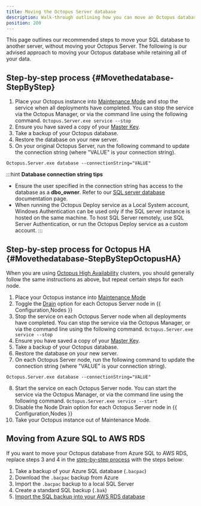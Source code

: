 ```yaml
---
title: Moving the Octopus Server database
description: Walk-through outlining how you can move an Octopus database from one server to another.
position: 200
---
```


This page outlines our recommended steps to move your SQL database to another server, without moving your Octopus Server. The following is our advised approach to moving your Octopus database while retaining all of your data.

## Step-by-step process {#Movethedatabase-StepByStep}
1. Place your Octopus instance into [Maintenance Mode](/docs/administration/managing-infrastructure/maintenance-mode.md) and stop the service when all deployments have completed. You can stop the service via the Octopus Manager, or via the command line using the following command.
`Octopus.Server.exe service --stop`
2. Ensure you have saved a copy of your [Master Key](/docs/security/data-encryption.md#Securityandencryption-YourMasterKey).
3. Take a backup of your Octopus database.
4. Restore the database on your new server.
5. On your original Octopus Server, run the following command to update the connection string (where "VALUE" is your connection string).
```
Octopus.Server.exe database --connectionString="VALUE"
```
:::hint
**Database connection string tips**
- Ensure the user specified in the connection string has access to the database as a **dbo_owner**. Refer to our [SQL server database](/docs/installation/sql-server-database.md) documentation page.
- When running the Octopus Deploy service as a Local System account, Windows Authentication can be used only if the SQL server instance is hosted on the same machine. To host SQL Server remotely, use SQL Server Authentication, or run the Octopus Deploy service as a custom account.
:::

## Step-by-step process for Octopus HA {#Movethedatabase-StepByStepOctopusHA}

When you are using [Octopus High Availability](/docs/administration/high-availability/index.md) clusters, you should generally follow the same instructions as above, but repeat certain steps for each node.

1. Place your Octopus instance into [Maintenance Mode](/docs/administration/managing-infrastructure/maintenance-mode.md)
2. Toggle the [Drain](/docs/administration/high-availability/maintain/maintain-high-availability-nodes.md) option for each Octopus Server node in {{ Configuration,Nodes }}
3. Stop the service on each Octopus Server node when all deployments have completed. You can stop the service via the Octopus Manager, or via the command line using the following command.
`Octopus.Server.exe service --stop`
4. Ensure you have saved a copy of your [Master Key](/docs/security/data-encryption.md#Securityandencryption-YourMasterKey).
5. Take a backup of your Octopus database.
6. Restore the database on your new server.
7. On each Octopus Server node, run the following command to update the connection string (where "VALUE" is your connection string).
```
Octopus.Server.exe database --connectionString="VALUE"
```
8. Start the service on each Octopus Server node. You can start the service via the Octopus Manager, or via the command line using the following command.
`Octopus.Server.exe service --start`
9. Disable the Node Drain option for each Octopus Server node in {{ Configuration,Nodes }}
10. Take your Octopus instance out of Maintenance Mode.

## Moving from Azure SQL to AWS RDS

If you want to move your Octopus database from Azure SQL to AWS RDS, replace steps 3 and 4 in the [step-by-step process](docs/administration/managing-infrastructure/moving-your-octopus/move-the-database.md#Movethedatabase-StepByStep) with the steps below:

1. Take a backup of your Azure SQL database (`.bacpac`)
2. Download the `.bacpac` backup from Azure
3. Import the `.bacpac` backup to a local SQL Server
4. Create a standard SQL backup (`.bak`)
5. [Import the SQL backup into your AWS RDS database](https://docs.aws.amazon.com/AmazonRDS/latest/UserGuide/SQLServer.Procedural.Importing.html)
